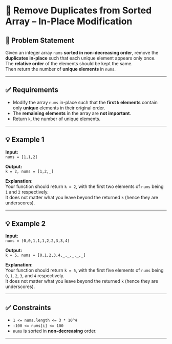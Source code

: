# 🧹 Remove Duplicates from Sorted Array – In-Place Modification

## 📝 Problem Statement

Given an integer array `nums` **sorted in non-decreasing order**, remove the **duplicates in-place** such that each unique element appears only once.  
The **relative order** of the elements should be kept the same.  
Then return the number of **unique elements** in `nums`.

---

## ✅ Requirements

- Modify the array `nums` in-place such that the **first `k` elements** contain only **unique** elements in their original order.
- The **remaining elements** in the array are **not important**.
- Return `k`, the number of unique elements.

---

## 💡 Example 1

**Input:**  
`nums = [1,1,2]`

**Output:**  
`k = 2, nums = [1,2,_]`

**Explanation:**  
Your function should return `k = 2`, with the first two elements of `nums` being `1` and `2` respectively.  
It does not matter what you leave beyond the returned `k` (hence they are underscores).

---

## 💡 Example 2

**Input:**  
`nums = [0,0,1,1,1,2,2,3,3,4]`

**Output:**  
`k = 5, nums = [0,1,2,3,4,_,_,_,_,_]`

**Explanation:**  
Your function should return `k = 5`, with the first five elements of `nums` being `0`, `1`, `2`, `3`, and `4` respectively.  
It does not matter what you leave beyond the returned `k` (hence they are underscores).

---

## ✅ Constraints

- `1 <= nums.length <= 3 * 10^4`
- `-100 <= nums[i] <= 100`
- `nums` is sorted in **non-decreasing** order.

---
